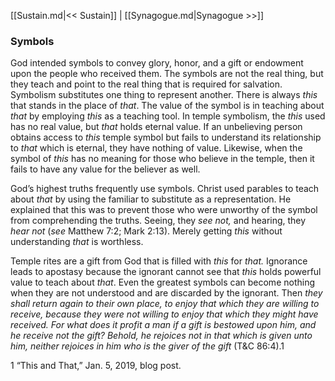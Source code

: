 [[Sustain.md|<< Sustain]]  |  [[Synagogue.md|Synagogue >>]]

### Symbols
God intended symbols to convey glory, honor, and a gift or endowment upon the people who received them. The symbols are not the real thing, but they teach and point to the real thing that is required for salvation. Symbolism substitutes one thing to represent another. There is always *this* that stands in the place of *that*. The value of the symbol is in teaching about *that* by employing *this* as a teaching tool. In temple symbolism, the *this* used has no real value, but *that* holds eternal value. If an unbelieving person obtains access to *this* temple symbol but fails to understand its relationship to *that* which is eternal, they have nothing of value. Likewise, when the symbol of *this* has no meaning for those who believe in the temple, then it fails to have any value for the believer as well.

God’s highest truths frequently use symbols. Christ used parables to teach about *that* by using the familiar to substitute as a representation. He explained that this was to prevent those who were unworthy of the symbol from comprehending the truths. Seeing, they *see not,* and hearing, they *hear not* (*see* Matthew 7:2; Mark 2:13). Merely getting *this* without understanding *that* is worthless.

Temple rites are a gift from God that is filled with *this* for *that.* Ignorance leads to apostasy because the ignorant cannot see that *this* holds powerful value to teach about *that*. Even the greatest symbols can become nothing when they are not understood and are discarded by the ignorant. Then *they shall return again to their own place, to enjoy that which they are willing to receive, because they were not willing to enjoy that which they might have received. For what does it profit a man if a gift is bestowed upon him, and he receive not the gift? Behold, he rejoices not in that which is given unto him, neither rejoices in him who is the giver of the gift* (T&C 86:4).1



1 “This and That,” Jan. 5, 2019, blog post.